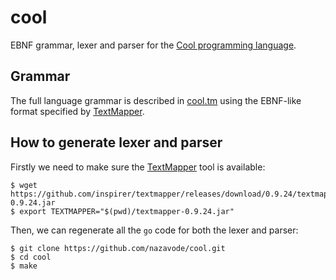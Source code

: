 # cool

EBNF grammar, lexer and parser for the
[Cool programming language](https://en.wikipedia.org/wiki/Cool_(programming_language)).

## Grammar

The full language grammar is described in [cool.tm](cool.tm) using the
EBNF-like format specified by [TextMapper](https://github.com/inspirer/textmapper).

## How to generate lexer and parser

Firstly we need to make sure the [TextMapper](https://github.com/inspirer/textmapper) tool is available:

```console
$ wget https://github.com/inspirer/textmapper/releases/download/0.9.24/textmapper-0.9.24.jar
$ export TEXTMAPPER="$(pwd)/textmapper-0.9.24.jar"
```

Then, we can regenerate all the `go` code for both the lexer and parser:

```console
$ git clone https://github.com/nazavode/cool.git
$ cd cool
$ make
```
